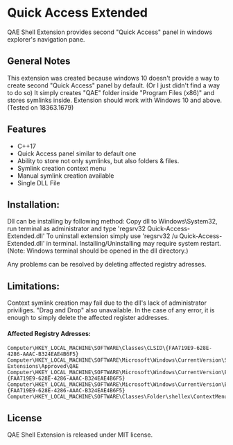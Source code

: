 Quick Access Extended
=====================

QAE Shell Extension provides second "Quick Access" panel in
windows explorer's navigation pane.

## General Notes

This extension was created because windows 10 doesn't provide
a way to create second "Quick Access" panel by default.
(Or I just didn't find a way to do so)
It simply creates "QAE" folder inside "Program Files (x86)"
and stores symlinks inside. Extension should work with
Windows 10 and above. (Tested on 18363.1679)

## Features

- C++17
- Quick Access panel similar to default one
- Ability to store not only symlinks, but also folders & files.
- Symlink creation context menu
- Manual symlink creation available
- Single DLL File

## Installation:

Dll can be installing by following method:
Copy dll to Windows\System32, run terminal as administrator and type 'regsrv32 Quick-Access-Extended.dll'
To uninstall extension simply use 'regsrv32 /u Quick-Access-Extended.dll' in terminal.
Installing/Uninstalling may require system restart.
(Note: Windows terminal should be opened in the dll directory.)

Any problems can be resolved by deleting affected registry adresses.

## Limitations:

Context symlink creation may fail due to the dll's lack of administrator priviliges. "Drag and Drop" also unavailable.
In the case of any error, it is enough to simply delete the affected register addresses.

#### Affected Registry Adresses:

```
Computer\HKEY_LOCAL_MACHINE\SOFTWARE\Classes\CLSID\{FAA719E9-628E-4286-AAAC-B324EAE4B6F5}
Computer\HKEY_LOCAL_MACHINE\SOFTWARE\Microsoft\Windows\CurrentVersion\Shell Extensions\Approved\QAE
Computer\HKEY_LOCAL_MACHINE\SOFTWARE\Microsoft\Windows\CurrentVersion\Explorer\Desktop\NameSpace\{FAA719E9-628E-4286-AAAC-B324EAE4B6F5}
Computer\HKEY_LOCAL_MACHINE\SOFTWARE\Microsoft\Windows\CurrentVersion\Explorer\HideDesktopIcons\NewStartPanel\{FAA719E9-628E-4286-AAAC-B324EAE4B6F5}
Computer\HKEY_LOCAL_MACHINE\SOFTWARE\Classes\Folder\shellex\ContextMenuHandlers\QAE
```

## License

QAE Shell Extension is released under MIT license.